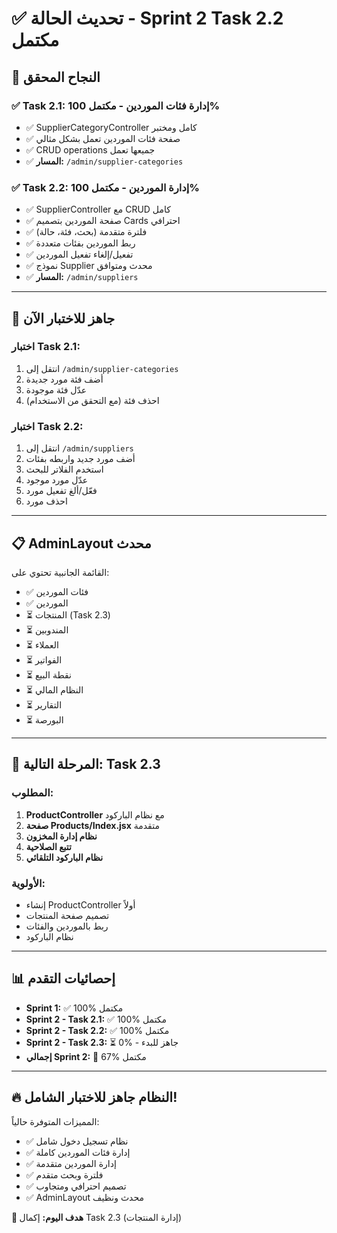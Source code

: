 # ✅ تحديث الحالة - Sprint 2 Task 2.2 مكتمل

## 🎉 **النجاح المحقق**

### ✅ **Task 2.1: إدارة فئات الموردين - مكتمل 100%**
- ✅ SupplierCategoryController كامل ومختبر
- ✅ صفحة فئات الموردين تعمل بشكل مثالي
- ✅ CRUD operations جميعها تعمل
- ✅ **المسار:** `/admin/supplier-categories`

### ✅ **Task 2.2: إدارة الموردين - مكتمل 100%**
- ✅ SupplierController مع CRUD كامل
- ✅ صفحة الموردين بتصميم Cards احترافي
- ✅ فلترة متقدمة (بحث، فئة، حالة)
- ✅ ربط الموردين بفئات متعددة
- ✅ تفعيل/إلغاء تفعيل الموردين
- ✅ نموذج Supplier محدث ومتوافق
- ✅ **المسار:** `/admin/suppliers`

---

## 🚀 **جاهز للاختبار الآن**

### **اختبار Task 2.1:**
1. انتقل إلى `/admin/supplier-categories`
2. أضف فئة مورد جديدة
3. عدّل فئة موجودة
4. احذف فئة (مع التحقق من الاستخدام)

### **اختبار Task 2.2:**
1. انتقل إلى `/admin/suppliers`
2. أضف مورد جديد واربطه بفئات
3. استخدم الفلاتر للبحث
4. عدّل مورد موجود
5. فعّل/ألغ تفعيل مورد
6. احذف مورد

---

## 📋 **AdminLayout محدث**

القائمة الجانبية تحتوي على:
- ✅ فئات الموردين
- ✅ الموردين  
- ⏳ المنتجات (Task 2.3)
- ⏳ المندوبين
- ⏳ العملاء
- ⏳ الفواتير
- ⏳ نقطة البيع
- ⏳ النظام المالي
- ⏳ التقارير
- ⏳ البورصة

---

## 🎯 **المرحلة التالية: Task 2.3**

### **المطلوب:**
1. **ProductController** مع نظام الباركود
2. **صفحة Products/Index.jsx** متقدمة
3. **نظام إدارة المخزون**
4. **تتبع الصلاحية**
5. **نظام الباركود التلقائي**

### **الأولوية:**
- إنشاء ProductController أولاً
- تصميم صفحة المنتجات
- ربط بالموردين والفئات
- نظام الباركود

---

## 📊 **إحصائيات التقدم**

- **Sprint 1:** ✅ 100% مكتمل
- **Sprint 2 - Task 2.1:** ✅ 100% مكتمل  
- **Sprint 2 - Task 2.2:** ✅ 100% مكتمل
- **Sprint 2 - Task 2.3:** ⏳ 0% - جاهز للبدء
- **إجمالي Sprint 2:** 🔄 67% مكتمل

---

## 🔥 **النظام جاهز للاختبار الشامل!**

المميزات المتوفرة حالياً:
- ✅ نظام تسجيل دخول شامل
- ✅ إدارة فئات الموردين كاملة
- ✅ إدارة الموردين متقدمة
- ✅ فلترة وبحث متقدم
- ✅ تصميم احترافي ومتجاوب
- ✅ AdminLayout محدث ونظيف

**🎯 هدف اليوم:** إكمال Task 2.3 (إدارة المنتجات)
